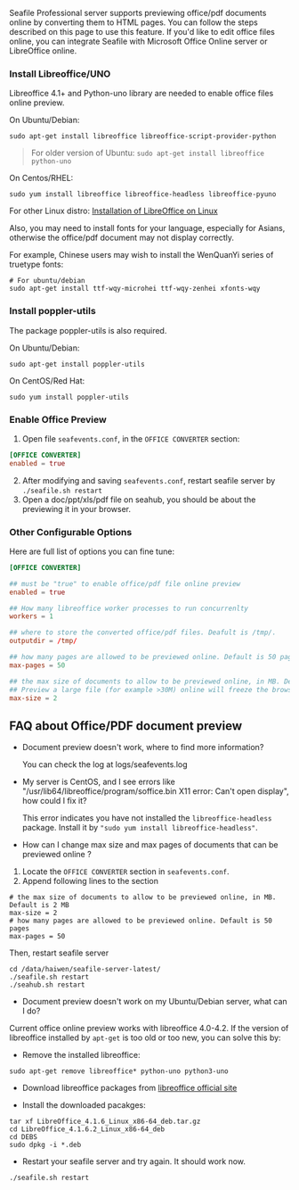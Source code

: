 Seafile Professional server supports previewing office/pdf documents online by converting them to HTML pages. You can follow the steps described on this page to use this feature. If you'd like to edit office files online, you can integrate Seafile with Microsoft Office Online server or LibreOffice online.


### Install Libreoffice/UNO ###

Libreoffice 4.1+ and Python-uno library are needed to enable office files online preview.

On Ubuntu/Debian:
```
sudo apt-get install libreoffice libreoffice-script-provider-python
```
> For older version of Ubuntu: `sudo apt-get install libreoffice python-uno`

On Centos/RHEL:
```
sudo yum install libreoffice libreoffice-headless libreoffice-pyuno
```

For other Linux distro: [Installation of LibreOffice on Linux](http://www.libreoffice.org/get-help/installation/linux/)

Also, you may need to install fonts for your language, especially for Asians, otherwise the  office/pdf document may not display correctly.

For example, Chinese users may wish to install the WenQuanYi series of truetype fonts:

```
# For ubuntu/debian
sudo apt-get install ttf-wqy-microhei ttf-wqy-zenhei xfonts-wqy
```

### Install poppler-utils ###

The package poppler-utils is also required.

On Ubuntu/Debian:
```
sudo apt-get install poppler-utils
```

On CentOS/Red Hat:
```
sudo yum install poppler-utils
```

### Enable Office Preview

1. Open file `seafevents.conf`, in the `OFFICE CONVERTER` section:
```conf
[OFFICE CONVERTER]
enabled = true
```
2. After modifying and saving `seafevents.conf`, restart seafile server by `./seafile.sh restart`
3. Open a doc/ppt/xls/pdf file on seahub, you should be about the previewing it in your browser.

### Other Configurable Options

Here are full list of options you can fine tune:

```conf
[OFFICE CONVERTER]

## must be "true" to enable office/pdf file online preview
enabled = true

## How many libreoffice worker processes to run concurrenlty
workers = 1

## where to store the converted office/pdf files. Deafult is /tmp/.
outputdir = /tmp/

## how many pages are allowed to be previewed online. Default is 50 pages
max-pages = 50

## the max size of documents to allow to be previewed online, in MB. Default is 2 MB
## Preview a large file (for example >30M) online will freeze the browser.
max-size = 2

```

## <a id="wiki-doc-preview"></a>FAQ about Office/PDF document preview ##

- Document preview doesn't work, where to find more information?

    You can check the log at logs/seafevents.log

- My server is CentOS, and I see errors like "/usr/lib64/libreoffice/program/soffice.bin X11 error: Can't open display", how could I fix it?

  This error indicates you have not installed the `libreoffice-headless` package. Install it by `"sudo yum install libreoffice-headless"`.

- How can I change max size and max pages of documents that can be previewed online ?

 1. Locate the `OFFICE CONVERTER` section in `seafevents.conf`.
 2. Append following lines to the section
```
# the max size of documents to allow to be previewed online, in MB. Default is 2 MB
max-size = 2
# how many pages are allowed to be previewed online. Default is 50 pages
max-pages = 50
```

Then, restart seafile server
```
cd /data/haiwen/seafile-server-latest/
./seafile.sh restart
./seahub.sh restart
```

- Document preview doesn't work on my Ubuntu/Debian server, what can I do?

Current office online preview works with libreoffice 4.0-4.2. If the version of libreoffice installed by `apt-get` is too old or too new, you can solve this by:

- Remove the installed libreoffice:
```
sudo apt-get remove libreoffice* python-uno python3-uno
```
- Download libreoffice packages from [libreoffice official site](http://sourceforge.net/projects/libreoffice.mirror/files/LibreOffice%204.1.6/)

- Install the downloaded pacakges:
```
tar xf LibreOffice_4.1.6_Linux_x86-64_deb.tar.gz
cd LibreOffice_4.1.6.2_Linux_x86-64_deb
cd DEBS
sudo dpkg -i *.deb
```

- Restart your seafile server and try again. It should work now.
```
./seafile.sh restart
```
